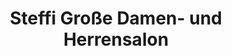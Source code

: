---
title: "Steffi Große Damen- und Herrensalon"
url: /zwickau/steffi-grosse-damen-und-herrensalon/
shop: Friseur
---